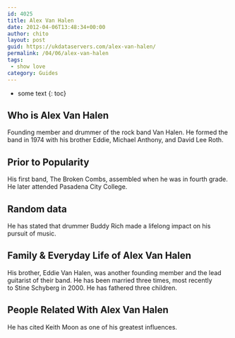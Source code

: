 ```yaml
---
id: 4025
title: Alex Van Halen
date: 2012-04-06T13:48:34+00:00
author: chito
layout: post
guid: https://ukdataservers.com/alex-van-halen/
permalink: /04/06/alex-van-halen
tags:
 - show love
category: Guides
---
```


* some text
{: toc}
          
          
## Who is  Alex Van Halen
                  
                  
                  
Founding member and drummer of the rock band Van Halen. He formed the band in 1974 with his brother Eddie, Michael Anthony, and David Lee Roth.
                  
                
                
                
## Prior to Popularity 
                  
                  
                  
His first band, The Broken Combs, assembled when he was in fourth grade. He later attended Pasadena City College.
                  
                
                
                
## Random data 
                  
                  
                  
He has stated that drummer Buddy Rich made a lifelong impact on his pursuit of music. 
                  
                
                
                
## Family & Everyday Life of Alex Van Halen
                  
                  
                  
His brother, Eddie Van Halen, was another founding member and the lead guitarist of their band. He has been married three times, most recently to Stine Schyberg in 2000. He has fathered three children.
                  
                
                
                
## People Related With  Alex Van Halen
                  
                  
                  
He has cited Keith Moon as one of his greatest influences. 
                  
                
              
            
          
          
          
    
    
  
